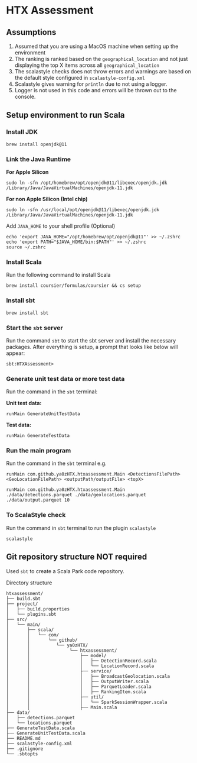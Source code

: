 # HTX Assessment
## Assumptions

1. Assumed that you are using a MacOS machine when setting up the environment
2. The ranking is ranked based on the `geographical_location` and not just displaying the top X items across all `geographical_location`
3. The scalastyle checks does not throw errors and warnings are based on the default style configured in `scalastyle-config.xml`
4. Scalastyle gives warning for `println` due to not using a logger.
5. Logger is not used in this code and errors will be thrown out to the console.

## Setup environment to run Scala
### Install JDK
```
brew install openjdk@11
```
### Link the Java Runtime

**For Apple Silicon**

```
sudo ln -sfn /opt/homebrew/opt/openjdk@11/libexec/openjdk.jdk /Library/Java/JavaVirtualMachines/openjdk-11.jdk
```

**For non Apple Silicon (Intel chip)**

```
sudo ln -sfn /usr/local/opt/openjdk@11/libexec/openjdk.jdk /Library/Java/JavaVirtualMachines/openjdk-11.jdk
```

Add `JAVA_HOME` to your shell profile (Optional)

```
echo 'export JAVA_HOME="/opt/homebrew/opt/openjdk@11"' >> ~/.zshrc
echo 'export PATH="$JAVA_HOME/bin:$PATH"' >> ~/.zshrc
source ~/.zshrc
```

### Install Scala
Run the following command to install Scala
```
brew install coursier/formulas/coursier && cs setup
```
### Install sbt
```
brew install sbt
```

### Start the `sbt` server
Run the command `sbt` to start the sbt server and install the necessary packages. After everything is setup, a prompt that looks like below will appear:

```
sbt:HTXAssessment>
```

### Generate unit test data or more test data
Run the command in the `sbt` terminal:

**Unit test data:**

```
runMain GenerateUnitTestData
```

**Test data:**
```
runMain GenerateTestData
```

### Run the main program
Run the command in the `sbt` terminal e.g. 

`runMain com.github.ya0zHTX.htxassessment.Main <DetectionsFilePath> <GeoLocationFilePath> <outputPath/outputFile> <topX>`

```
runMain com.github.ya0zHTX.htxassessment.Main ./data/detections.parquet ./data/geolocations.parquet ./data/output.parquet 10
```

### To ScalaStyle check
Run the command in `sbt` terminal to run the plugin `scalastyle`

```
scalastyle
```

## Git repository structure **NOT required**
Used `sbt` to create a Scala Park code repository.

Directory structure
```
htxassessment/
├── build.sbt
├── project/
│   ├── build.properties
│   └── plugins.sbt
├── src/
│   └── main/
│       ├── scala/
│       │   └── com/
│       │       └── github/
│       │          └── ya0zHTX/
│       │               └── htxassessment/
│       │                   ├── model/
│       │                   │   ├── DetectionRecord.scala
│       │                   │   └── LocationRecord.scala
│       │                   ├── service/
│       │                   │   ├── BroadcastGeolocation.scala
│       │                   │   ├── OutputWriter.scala
│       │                   │   ├── ParquetLoader.scala
│       │                   │   ├── RankingItem.scala
│       │                   ├── util/
│       │                   │   └── SparkSessionWrapper.scala
│       │                   ├── Main.scala
├── data/
│   ├── detections.parquet
│   └── locations.parquet
├── GenerateTestData.scala
├── GenerateUnitTestData.scala
├── README.md
├── scalastyle-config.xml
├── .gitignore
└── .sbtopts
```
